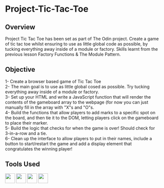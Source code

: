 # Project-Tic-Tac-Toe

## Overview

Project Tic Tac Toe has been set as part of The Odin project. Create a game of tic tac toe whilst ensuring to use as little global code as possible, by tucking everything away inside of a module or factory. Skills learnt from the previous lesson Factory Functions & The Module Pattern.

## Objective

1- Create a browser based game of Tic Tac Toe <br>
2- The main goal is to use as little global cosed as possible. Try tucking everything away inside of a module or factory. <br>
3- Set up your HTML and write a JavaScript function that will render the contents of the gameboard array to the webpage (for now you can just manually fill in the array with "X"s and "O"s. <br>
4- Build the functions that allow players to add marks to a specific spot on the board, and then tie it to the DOM, letting players click on the gameboard to place their marker. <br>
5- Build the logic that checks for when the game is over! Should check for 3-in-a-row and a tie. <br>
6- Clean up the interface to allow players to put in their names, include a button to start/restart the game and add a display element that congratulates the winning player! <br>

## Tools Used

<p align="left">
  <img src="https://raw.githubusercontent.com/danielcranney/readme-generator/main/public/icons/skills/git-colored.svg" width="32" height="32" /> 
  <img src="https://raw.githubusercontent.com/danielcranney/readme-generator/main/public/icons/skills/html5-colored.svg" width="32" height="32" /> 
  <img src="https://raw.githubusercontent.com/danielcranney/readme-generator/main/public/icons/skills/css3-colored.svg" width="32" height="32" />
  <img src="https://raw.githubusercontent.com/danielcranney/readme-generator/main/public/icons/skills/javascript-colored.svg" width="32" height="32" /> 
</p>
